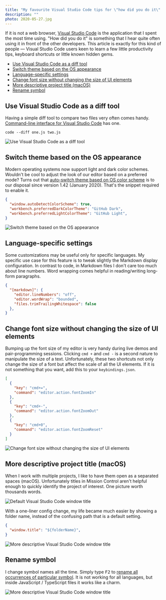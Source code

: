 ```yaml
---
title: "My favourite Visual Studio Code tips for \"how did you do it\" kind of people"
description: ""
photo: 2020-05-27.jpg
---
```


If it is not a web browser, [Visual Studio Code](https://code.visualstudio.com) is the application that I spent the most time using. "How did you do it" is something that I hear quite often using it in front of the other developers. This article is exactly for this kind of people — Visual Studio Code users keen to learn a few little productivity tips, keyboard shortcuts or little known hidden gems.

- [Use Visual Studio Code as a diff tool](#use-visual-studio-code-as-a-diff-tool)
- [Switch theme based on the OS appearance](#switch-theme-based-on-the-os-appearance)
- [Language-specific settings](#language-specific-settings)
- [Change font size without changing the size of UI elements](#change-font-size-without-changing-the-size-of-ui-elements)
- [More descriptive project title (macOS)](#more-descriptive-project-title-macos)
- [Rename symbol](#rename-symbol)

## Use Visual Studio Code as a diff tool

Having a simple diff tool to compare two files very often comes handy. [Command-line interface for Visual Studio Code](https://code.visualstudio.com/docs/editor/command-line) has one.

```
code --diff one.js two.js
```

![Use Visual Studio Code as a diff tool](/photos/2020-05-27-1.jpg)

## Switch theme based on the OS appearance

Modern operating systems now support light and dark color schemes. Wouldn't be cool to adjust the look of our editor based on a preferred mode? Turns out that [auto-switch theme based on OS color scheme](https://code.visualstudio.com/updates/v1_42#_auto-switch-theme-based-on-os-color-scheme) is to our disposal since version 1.42 (January 2020). That's the snippet required to enable it.

```json
{
  "window.autoDetectColorScheme": true,
  "workbench.preferredDarkColorTheme": "GitHub Dark",
  "workbench.preferredLightColorTheme": "GitHub Light",
}
```

![Switch theme based on the OS appearance](/photos/2020-05-27-2.gif)

## Language-specific settings

Some customizations may be useful only for specific languages. My specific use case for this feature is to tweak slightly the Markdown display configuration. In contrast to code, in Markdown files I don't care too much about line numbers. Word wrapping comes helpful in reading/writing long-form paragraphs.

```json
{
  "[markdown]": {
    "editor.lineNumbers": "off",
    "editor.wordWrap": "bounded",
    "files.trimTrailingWhitespace": false
  },
}
```

## Change font size without changing the size of UI elements

Bumping up the font size of my editor is very handy during live demos and pair-programming sessions. Clicking `cmd +` and `cmd -` is a second nature to manipulate the size of a text. Unfortunately, these two shortcuts not only change the size of a font but affect the scale of all the UI elements. If it is not something that you want, add this to your `keybindings.json`.

```json
[
  {
    "key": "cmd+=",
    "command": "editor.action.fontZoomIn"
  },
  {
    "key": "cmd+-",
    "command": "editor.action.fontZoomOut"
  },
  {
    "key": "cmd+0",
    "command": "editor.action.fontZoomReset"
  }
]
```

![Change font size without changing the size of UI elements](/photos/2020-05-27-3.gif)

## More descriptive project title (macOS)

When I work with multiple projects, I like to have them open as a separated spaces (macOS). Unfortunately titles in Mission Control aren't helpful enough to quickly identify the project of interest. One picture worth thousands words.

![Default Visual Studio Code window title](/photos/2020-05-27-4.jpg)

With a one-liner config change, my life became much easier by showing a folder name, instead of the confusing path that is a default setting.

```json
{
  "window.title": "${folderName}",
}
```

![More descriptive Visual Studio Code window title](/photos/2020-05-27-5.jpg)

## Rename symbol

I change symbol names all the time. Simply type <kbd>F2</kbd> to [rename all occurrences of particular symbol](https://code.visualstudio.com/docs/editor/refactoring#_rename-symbol). It is not working for all languages, but inside JavaScript / TypeScript files it works like a charm.

![More descriptive Visual Studio Code window title](/photos/2020-05-27-6.gif)


